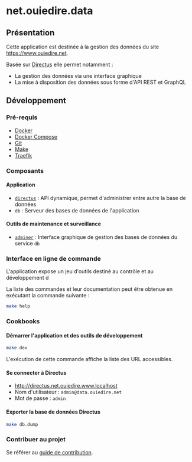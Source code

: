 # net.ouiedire.data

## Présentation

Cette application est destinée à la gestion des données du site https://www.ouiedire.net.

Basée sur [Directus](https://directus.io/) elle permet notamment :

- La gestion des données via une interface graphique
- La mise à disposition des données sous forme d'API REST et GraphQL

## Développement

### Pré-requis

- [Docker](https://www.docker.com/)
- [Docker Compose](https://docs.docker.com/compose/)
- [Git](https://git-scm.com/)
- [Make](https://www.gnu.org/software/make/)
- [Traefik](https://github.com/constructions-incongrues/net.constructions-incongrues.traefik)

### Composants

#### Application

- [`directus`](https://directus.io/) : API dynamique, permet d'administrer entre autre la base de données
- `db` : Serveur des bases de données de l'application

#### Outils de maintenance et surveillance

- [`adminer`](https://www.adminer.org) : Interface graphique de gestion des bases de données du service `db`

### Interface en ligne de commande

L'application expose un jeu d'outils destiné au contrôle et au développement d

La liste des commandes et leur documentation peut être obtenue en exécutant la commande suivante :

```sh
make help
```

### Cookbooks

#### Démarrer l'application et des outils de développement

```sh
make dev
```

L'exécution de cette commande affiche la liste des URL accessibles.

#### Se connecter à Directus

- <http://directus.net.ouiedire.www.localhost>
- Nom d'utilisateur : `admin@data.ouiedire.net`
- Mot de passe : `admin`

#### Exporter la base de données Directus

```sh
make db.dump
```

### Contribuer au projet

Se référer au [guide de contribution](/CONTRIBUTING.md).

